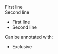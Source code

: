 First line <br>Second line

<ul><li>First line</li><li>Second line</li></ul>

Can be annotated with:<ul><li>Exclusive</li></ul>
